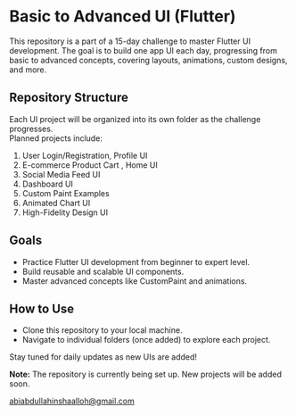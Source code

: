# Basic to Advanced UI (Flutter)

This repository is a part of a 15-day challenge to master Flutter UI development. The goal is to build one app UI each day, progressing from basic to advanced concepts, covering layouts, animations, custom designs, and more.

## Repository Structure
Each UI project will be organized into its own folder as the challenge progresses.  
Planned projects include:  
1. User Login/Registration, Profile UI  
2. E-commerce Product Cart , Home UI  
3. Social Media Feed UI  
4. Dashboard UI  
5. Custom Paint Examples  
6. Animated Chart UI  
7. High-Fidelity Design UI  

## Goals
- Practice Flutter UI development from beginner to expert level.  
- Build reusable and scalable UI components.  
- Master advanced concepts like CustomPaint and animations.

## How to Use
- Clone this repository to your local machine.
- Navigate to individual folders (once added) to explore each project.

Stay tuned for daily updates as new UIs are added!

**Note:** The repository is currently being set up. New projects will be added soon.

abiabdullahinshaalloh@gmail.com
